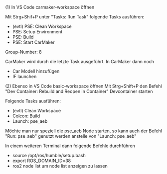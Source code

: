 (1) In VS Code carmaker-workspace öffnen

Mit Strg+Shif+P unter "Tasks: Run Task" folgende Tasks ausführen:
- (evtl) PSE: Clean Workspace
- PSE: Setup Environment
- PSE: Build
- PSE: Start CarMaker

Group-Number: 8

CarMaker wird durch die letzte Task ausgeführt. In CarMaker dann noch
- Car Modell hinzufügen
- IF launchen



(2) Ebenso in VS Code basic-workspace öffnen
Mit Strg+Shift+P den Befehl "Dev Container: Rebuild and Reopen in Container" Devcontainer starten

Folgende Tasks ausführen:
- (evtl) Clean Workspace
- Colcon: Build
- Launch: pse_aeb

Möchte man nur speziell die pse_aeb Node starten, so kann auch der Befehl "Run: pse_aeb" genutzt werden anstelle von "Launch: pse_aeb"

In einem weiteren Terminal dann folgende Befehle durchführen
- source /opt/ros/humble/setup.bash
- export ROS_DOMAIN_ID=38
- ros2 node list 
um node list anzeigen zu lassen
